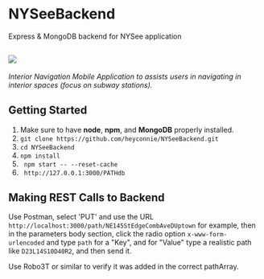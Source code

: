 # NYSeeBackend
Express &amp; MongoDB backend for NYSee application

![](https://github.com/heyconnie/NYSee/blob/master/images/nysee-24bit-400x135.png?raw=true)
----
*Interior Navigation Mobile Application to assists users in navigating in interior spaces (focus on subway stations).*

## Getting Started
1. Make sure to have **node**, **npm**, and **MongoDB** properly installed.
2. ` git clone https://github.com/heyconnie/NYSeeBackend.git `
3. ` cd NYSeeBackend `
4. ` npm install `
5. ` npm start -- --reset-cache`
6. ` http://127.0.0.1:3000/PATHdb`

## Making REST Calls to Backend
Use Postman, select 'PUT' and use the URL `http://localhost:3000/path/NE145StEdgeCombAveDUptown` for example,
then in the parameters body section, click the radio option `x-www-form-urlencoded` and type `path` for a "Key",
and for "Value" type a realistic path like `D23L14S10D40R2`, and then send it.

Use Robo3T or similar to verify it was added in the correct pathArray.
